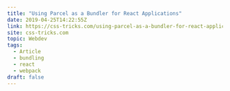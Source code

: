 ```yaml
---
title: "Using Parcel as a Bundler for React Applications"
date: 2019-04-25T14:22:55Z
link: https://css-tricks.com/using-parcel-as-a-bundler-for-react-applications/
site: css-tricks.com
topic: Webdev
tags:
  - Article
  - bundling
  - react
  - webpack
draft: false
---
```

